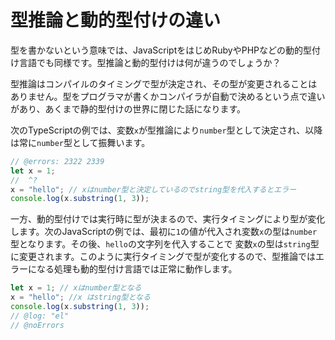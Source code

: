 # 型推論と動的型付けの違い

型を書かないという意味では、JavaScriptをはじめRubyやPHPなどの動的型付け言語でも同様です。型推論と動的型付けは何が違うのでしょうか？

型推論はコンパイルのタイミングで型が決定され、その型が変更されることはありません。型をプログラマが書くかコンパイラが自動で決めるという点で違いがあり、あくまで静的型付けの世界に閉じた話になります。

次のTypeScriptの例では、変数`x`が型推論により`number`型として決定され、以降は常に`number`型として振舞います。

```ts twoslash title="TypeScript"
// @errors: 2322 2339
let x = 1;
//  ^?
x = "hello"; // xはnumber型と決定しているのでstring型を代入するとエラー
console.log(x.substring(1, 3));
```

一方、動的型付けでは実行時に型が決まるので、実行タイミングにより型が変化します。次のJavaScriptの例では、最初に`1`の値が代入され変数`x`の型は`number`型となります。その後、`hello`の文字列を代入することで 変数`x`の型は`string`型に変更されます。このように実行タイミングで型が変化するので、型推論ではエラーになる処理も動的型付け言語では正常に動作します。

```ts title="JavaScript" twoslash
let x = 1; // xはnumber型となる
x = "hello"; //x はstring型となる
console.log(x.substring(1, 3));
// @log: "el"
// @noErrors
```

